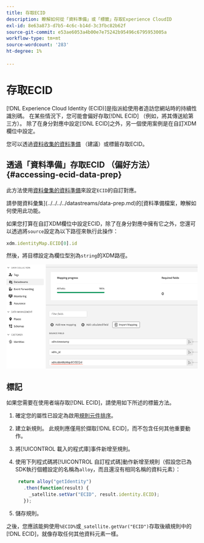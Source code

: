 ```yaml
---
title: 存取ECID
description: 瞭解如何從「資料準備」或「標籤」存取Experience CloudID
exl-id: 8e63a873-d7b5-4c6c-b14d-3c3fbc82b62f
source-git-commit: e53ae6053a4b00e7e75242b95496c6795953005a
workflow-type: tm+mt
source-wordcount: '283'
ht-degree: 1%

---
```



# 存取ECID

[!DNL Experience Cloud Identity (ECID)]是指派給使用者造訪您網站時的持續性識別碼。 在某些情況下，您可能會偏好存取[!DNL ECID] （例如，將其傳送給第三方）。 除了在身分對應中設定[!DNL ECID]之外，另一個使用案例是在自訂XDM欄位中設定。

您可以透過[資料收集的資料準備](../../../../datastreams/data-prep.md) （建議）或標籤存取ECID。

## 透過「資料準備」存取ECID （偏好方法） {#accessing-ecid-data-prep}

此方法使用[資料彙集的資料準備](../../../../datastreams/data-prep.md)來設定`ECID`的自訂對應。

請參閱資料彙集](../../../../datastreams/data-prep.md)的[資料準備檔案，瞭解如何使用此功能。

如果您打算在自訂XDM欄位中設定ECID，除了在身分對應中擁有它之外，您還可以透過將`source`設定為以下路徑來執行此操作：

```js
xdm.identityMap.ECID[0].id
```

然後，將目標設定為欄位型別為`string`的XDM路徑。

![](./assets/access-ecid-data-prep.png)

## 標記

如果您需要在使用者端存取[!DNL ECID]，請使用如下所述的標籤方法。

1. 確定您的屬性已設定為啟用[規則元件排序](../../../ui/managing-resources/rules.md#sequencing)。
1. 建立新規則。 此規則應僅用於擷取[!DNL ECID]，而不包含任何其他重要動作。
1. 將[!UICONTROL 載入的程式庫]事件新增至規則。
1. 使用下列程式碼將[!UICONTROL 自訂程式碼]動作新增至規則（假設您已為SDK執行個體設定的名稱為`alloy`，而且還沒有相同名稱的資料元素）：

   ```js
    return alloy("getIdentity")
      .then(function(result) {
        _satellite.setVar("ECID", result.identity.ECID);
      });
   ```

1. 儲存規則。

之後，您應該能夠使用`%ECID%`或`_satellite.getVar("ECID")`存取後續規則中的[!DNL ECID]，就像存取任何其他資料元素一樣。
